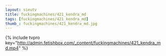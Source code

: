```yaml
--- 
layout: sieutv
title: fuckingmachines/421_kendra_md
tags: [fuckingmachines/421_kendra_md]
thumb_: fuckingmachines/421_kendra_md.jpg
---
```

{% include tvpro key="http://admin.fetishbox.com/_content/fuckingmachines/421_kendra_md.mp4" %} 
